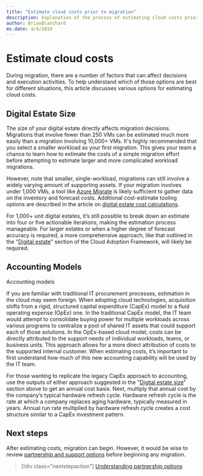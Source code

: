 ```yaml
---
title: "Estimate cloud costs prior to migration"
description: Explanation of the process of estimating cloud costs prior to migration
author: BrianBlanchard
ms.date: 4/4/2019
---
```


# Estimate cloud costs

During migration, there are a number of factors that can affect decisions and execution activities. To help understand which of those options are best for different situations, this article discusses various options for estimating cloud costs.

## Digital Estate Size

The size of your digital estate directly affects migration decisions. Migrations that involve fewer than 250 VMs can be estimated much more easily than a migration involving 10,000+ VMs. It's highly recommended that you select a smaller workload as your first migration. This gives your team a chance to learn how to estimate the costs of a simple migration effort before attempting to estimate larger and more complicated workload migrations.

However, note that smaller, single-workload, migrations can still involve a widely varying amount of supporting assets. If your migration involves under 1,000 VMs, a tool like [Azure Migrate](/azure/migrate/migrate-overview) is likely sufficient to gather data on the inventory and forecast costs. Additional cost-estimate tooling options are described in the article on [digital estate cost calculations](../../../digital-estate/calculate.md).

For 1,000+ unit digital estates, it’s still possible to break down an estimate into four or five actionable iterations, making the estimation process manageable. For larger estates or when a higher degree of forecast accuracy is required, a more comprehensive approach, like that outlined in the "[Digital estate](../../../digital-estate/overview.md)" section of the Cloud Adoption Framework, will likely be required.

## Accounting Models

Accounting models

If you are familiar with traditional IT procurement processes, estimation in the cloud may seem foreign. When adopting cloud technologies, acquisition shifts from a rigid, structured capital expenditure (CapEx) model to a fluid operating expense (OpEx) one. In the traditional CapEx model, the IT team would attempt to consolidate buying power for multiple workloads across various programs to centralize a pool of shared IT assets that could support each of those solutions. In the OpEx-based cloud model, costs can be directly attributed to the support needs of individual workloads, teams, or business units. This approach allows for a more direct attribution of costs to the supported internal customer. When estimating costs, it’s important to first understand how much of this new accounting capability will be used by the IT team.

For those wanting to replicate the legacy CapEx approach to accounting, use the outputs of either approach suggested in the "[Digital estate size](#digital-estate-size)" section above to get an annual cost basis. Next, multiply that annual cost by the company’s typical hardware refresh cycle. Hardware refresh cycle is the rate at which a company replaces aging hardware, typically measured in years. Annual run rate multiplied by hardware refresh cycle creates a cost structure similar to a CapEx investment pattern.

## Next steps

After estimating costs, migration can begin. However, it would be wise to review [partnership and support options](./partnership-options.md) before beginning any migration.

> [!div class="nextstepaction"]
> [Understanding partnership options](./partnership-options.md)